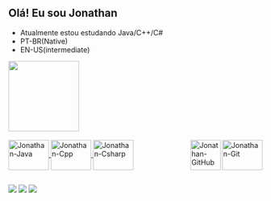 ## Olá! Eu sou Jonathan

- Atualmente estou estudando Java/C++/C# 
- PT-BR(Native)
- EN-US(intermediate)

<div>
  <a href="https://github.com/JonathanSM-dev/">
  <img  height="140em" src="https://github-readme-stats.vercel.app/api/top-langs/?username=JonathanSM-dev&layout=compact&langs_count=17&theme=github_dark"/>
</div>
  
<div style="display: inline_block"><br>
  <img align="center" alt="Jonathan-Java" height="60" width="80" src="https://cdn.jsdelivr.net/gh/devicons/devicon/icons/java/java-original-wordmark.svg">
  <img align="center" alt="Jonathan-Cpp" height="60" width="80" src="https://cdn.jsdelivr.net/gh/devicons/devicon/icons/cplusplus/cplusplus-original.svg">
  <img align="center" alt="Jonathan-Csharp" height="60" width="80" src="https://cdn.jsdelivr.net/gh/devicons/devicon/icons/csharp/csharp-original.svg">
  <img align="right" alt="Jonathan-Git" height="60" width="80" src="https://cdn.jsdelivr.net/gh/devicons/devicon/icons/git/git-plain-wordmark.svg">
  <img align="right" alt="Jonathan-GitHub" height="60" width="60" src="https://cdn-icons-png.flaticon.com/512/733/733553.png?w=740&t=st=1663260469~exp=1663261069~hmac=e44b1835f6767519698b5c24872ad3f0c6b3bebcd21e3d7ca34c1e2750fb5eb7">
</div>
  
##
  
<div>

  <a href="https://instagram.com/qrqjonathan" target="_blank"><img src="https://img.shields.io/badge/-Instagram-%23E4405F?style=for-the-badge&logo=instagram&logoColor=white" target="_blank"></a>
  <a href = "mailto:jonathansilva.ans+contatogithub@gmail.com"><img src="https://img.shields.io/badge/Gmail-D14836?style=for-the-badge&logo=gmail&logoColor=white" target="_blank"></a>
  <a href="https://www.linkedin.com/in/jonathan-silva-machado-43a725202/" target="_blank"><img src="https://img.shields.io/badge/-LinkedIn-%230077B5?style=for-the-badge&logo=linkedin&logoColor=white" target="_blank"></a>   
</div>


